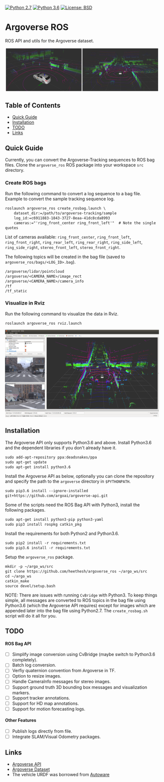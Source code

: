 [![Python 2.7](https://img.shields.io/badge/python-2.7-blue.svg)](https://www.python.org/downloads/release/python-270/)
[![Python 3.6](https://img.shields.io/badge/python-3.6-blue.svg)](https://www.python.org/downloads/release/python-360/)
[![License: BSD](https://img.shields.io/badge/License-BSD-yellow.svg)](./LICENSE)

# Argoverse ROS
ROS API and utils for the Argoverse dataset.

![Argoverse on ROS](docs/argoverse-pcl.jpg "Argoverse on ROS")

## Table of Contents

- [Quick Guide](#quick-guide)
- [Installation](#installation)
- [TODO](#todo)
- [Links](#links)

## Quick Guide
Currently, you can convert the Argoverse-Tracking sequences to ROS bag files. Clone the `argoverse_ros` ROS package into your workspace `src` directory.

### Create ROS bags

Run the following command to convert a log sequence to a bag file. Example to convert the sample tracking sequence log.

```
roslaunch argoverse_ros create_rosbag.launch \
    dataset_dir:=/path/to/argoverse-tracking/sample
    log_id:=c6911883-1843-3727-8eaa-41dc8cda8993
    cameras:="'ring_front_center ring_front_left'"  # Note the single quotes
```

List of cameras available: `ring_front_center`, `ring_front_left`, `ring_front_right`, `ring_rear_left`, `ring_rear_right`, `ring_side_left`, `ring_side_right`, `stereo_front_left`, `stereo_front_right`.

The following topics will be created in the bag file (saved to `argoverse_ros/bags/<LOG_ID>.bag`).

```
/argoverse/lidar/pointcloud
/argoverse/<CAMERA_NAME>/image_rect
/argoverse/<CAMERA_NAME>/camera_info
/tf
/tf_static
```

### Visualize in Rviz

Run the following command to visualize the data in Rviz.

```
roslaunch argoverse_ros rviz.launch
```

![Argoverse on Rviz](docs/argoverse-rviz-1.png "Argoverse on Rviz")

## Installation
The Argoverse API only supports Python3.6 and above. Install Python3.6 and the dependent libraries if you don't already have it.

```
sudo add-apt-repository ppa:deadsnakes/ppa
sudo apt-get update
sudo apt-get install python3.6
```

Install the Argoverse API as below, optionally you can clone the repository and specify the path to the `argoverse` directory in `$PYTHONPATH`.

```
sudo pip3.6 install --ignore-installed git+https://github.com/argoai/argoverse-api.git
```

Some of the scripts need the ROS Bag API with Python3, install the following packages.

```
sudo apt-get install python3-pip python3-yaml
sudo pip3 install rospkg catkin_pkg
```

Install the requirements for both Python2 and Python3.6.

```
sudo pip2 install -r requirements.txt
sudo pip3.6 install -r requirements.txt
```

Setup the `argoverse_ros` package.

```
mkdir -p ~/argo_ws/src
git clone https://github.com/heethesh/argoverse_ros ~/argo_ws/src
cd ~/argo_ws
catkin_make
source devel/setup.bash
```

NOTE: There are issues with running `CvBridge` with Python3. To keep things simple, all messages are converted to ROS topics in the bag file using Python3.6 (which the Argoverse API requires) except for images which are appended later into the bag file using Python2.7. The `create_rosbag.sh` script will do it all for you.

## TODO
#### ROS Bag API
- [ ] Simplify image conversion using CvBridge (maybe switch to Python3.6 completely).
- [ ] Batch log conversion.
- [ ] Verfiy quaternion convention from Argoverse in TF.
- [ ] Option to resize images.
- [ ] Handle CameraInfo messages for stereo images.
- [ ] Support ground truth 3D bounding box messages and visualization markers.
- [ ] Support tracker annotations.
- [ ] Support for HD map annotations.
- [ ] Support for motion forecasting logs.

#### Other Features
- [ ] Publish logs directly from file.
- [ ] Integrate SLAM/Visual Odometry packages.

## Links
- [Argoverse API](https://github.com/argoai/argoverse-api)
- [Argoverse Dataset](https://www.argoverse.org/)
- The vehicle URDF was borrowed from [Autoware](https://gitlab.com/autowarefoundation/autoware.ai/visualization/tree/master/vehicle_description)

